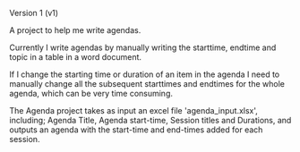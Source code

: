 Version 1 (v1)

A project to help me write agendas.

Currently I write agendas by manually writing the starttime, endtime and topic in a table in a word document.

If I change the starting time or duration of an item in the agenda I need to manually change all the subsequent starttimes and endtimes for the whole agenda, which can be very time consuming.

The Agenda project takes as input an excel file 'agenda_input.xlsx', including; Agenda Title, Agenda start-time, Session titles and Durations, and outputs an agenda with the start-time and end-times added for each session. 
